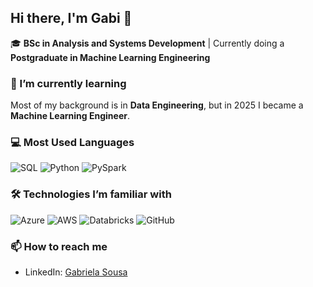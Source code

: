 ## Hi there, I'm Gabi 👋

🎓 **BSc in Analysis and Systems Development** | Currently doing a **Postgraduate in Machine Learning Engineering**

### 🌱 I’m currently learning
Most of my background is in **Data Engineering**, but in 2025 I became a **Machine Learning Engineer**.

### 💻 Most Used Languages
![SQL](https://img.shields.io/badge/SQL-4479A1?style=for-the-badge&logo=sql&logoColor=white)
![Python](https://img.shields.io/badge/Python-3776AB?style=for-the-badge&logo=python&logoColor=white)
![PySpark](https://img.shields.io/badge/PySpark-FF0000?style=for-the-badge&logo=apache-spark&logoColor=white)

### 🛠 Technologies I’m familiar with
![Azure](https://img.shields.io/badge/Azure-0078D4?style=for-the-badge&logo=microsoft-azure&logoColor=white)
![AWS](https://img.shields.io/badge/AWS-232F3E?style=for-the-badge&logo=amazon-aws&logoColor=white)
![Databricks](https://img.shields.io/badge/Databricks-FF0066?style=for-the-badge&logo=databricks&logoColor=white)
![GitHub](https://img.shields.io/badge/GitHub-181717?style=for-the-badge&logo=github&logoColor=white)

### 📫 How to reach me
- LinkedIn: [Gabriela Sousa](https://www.linkedin.com/in/gabriela-sousa-392942163)
